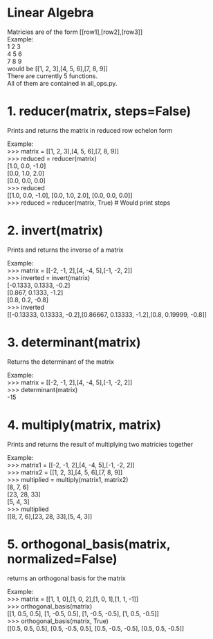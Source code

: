 # Linear Algebra
Matricies are of the form [[row1],[row2],[row3]]  
Example:  
1 2 3  
4 5 6  
7 8 9  
would be [[1, 2, 3],[4, 5, 6],[7, 8, 9]]  
There are currently 5 functions.  
All of them are contained in all_ops.py.    
# 1. reducer(matrix, steps=False)  
Prints and returns the matrix in reduced row echelon form  

Example:  
\>>> matrix = [[1, 2, 3],[4, 5, 6],[7, 8, 9]]  
\>>> reduced = reducer(matrix)  
[1.0, 0.0, -1.0]  
[0.0, 1.0, 2.0]  
[0.0, 0.0, 0.0]  
\>>> reduced  
[[1.0, 0.0, -1.0], [0.0, 1.0, 2.0], [0.0, 0.0, 0.0]]  
\>>> reduced = reducer(matrix, True) # Would print steps  

# 2. invert(matrix)
Prints and returns the inverse of a matrix  

Example:  
\>>> matrix = [[-2, -1, 2],[4, -4, 5],[-1, -2, 2]]  
\>>> inverted = invert(matrix)  
[-0.1333, 0.1333, -0.2]  
[0.867, 0.1333, -1.2]  
[0.8, 0.2, -0.8]  
\>>> inverted  
[[-0.13333, 0.13333, -0.2],[0.86667, 0.13333, -1.2],[0.8, 0.19999, -0.8]]  

# 3. determinant(matrix)  
Returns the determinant of the matrix  

Example:  
\>>> matrix = [[-2, -1, 2],[4, -4, 5],[-1, -2, 2]]  
\>>> determinant(matrix)  
-15  

# 4. multiply(matrix, matrix)  
Prints and returns the result of multiplying two matricies together  

Example:  
\>>> matrix1 = [[-2, -1, 2],[4, -4, 5],[-1, -2, 2]]  
\>>> matrix2 = [[1, 2, 3],[4, 5, 6],[7, 8, 9]]  
\>>> multiplied = multiply(matrix1, matrix2)  
[8, 7, 6]  
[23, 28, 33]  
[5, 4, 3]  
\>>> multiplied  
[[8, 7, 6],[23, 28, 33],[5, 4, 3]]  

# 5. orthogonal_basis(matrix, normalized=False)  
returns an orthogonal basis for the matrix  

Example:  
\>>> matrix = [[1, 1, 0],[1, 0, 2],[1, 0, 1],[1, 1, -1]]  
\>>> orthogonal_basis(matrix)  
[[1, 0.5, 0.5], [1, -0.5, 0.5], [1, -0.5, -0.5], [1, 0.5, -0.5]]  
\>>> orthogonal_basis(matrix, True)  
[[0.5, 0.5, 0.5], [0.5, -0.5, 0.5], [0.5, -0.5, -0.5], [0.5, 0.5, -0.5]]  
